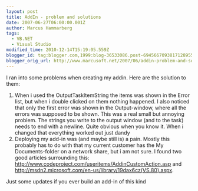 ```yaml
---
layout: post
title: AddIn - problem and solutions
date: 2007-06-27T06:00:00.001Z
author: Marcus Hammarberg
tags:
  - VB.NET
  - Visual Studio
modified_time: 2010-12-14T15:19:05.559Z
blogger_id: tag:blogger.com,1999:blog-36533086.post-6945667093817128955
blogger_orig_url: http://www.marcusoft.net/2007/06/addin-problem-and-solutions.html
---
```



I
ran into some problems when creating my addin. Here are the solution to
them:

1. When i used the OutputTaskItemString the items was shown in the
    Error list, but when i double clicked on them nothing happened. I
    also noticed that only the first error was shown in the
    Output-window, where all the errors was supposed to be shown.
   This was a real small but annoying problem. The strings you write to
    the output window (and to the task) needs to end with a newline.
    Quite obvious when you know it. When i changed that everything
    worked out just dandy
2. Deploying my add-in was (and maybe still is) a pain. Mostly this
    probably has to do with that my current customer has the My
    Documents-folder on a network share, but i am not sure.
   I found two good articles surrounding this:
    <http://www.codeproject.com/useritems/AddinCustomAction.asp> and
    <http://msdn2.microsoft.com/en-us/library/19dax6cz(VS.80).aspx>.

Just some updates if you ever build an add-in of this kind
